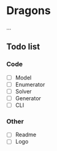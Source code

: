 # Dragons

...

## Todo list

### Code

- [ ] Model
- [ ] Enumerator
- [ ] Solver
- [ ] Generator
- [ ] CLI

### Other

- [ ] Readme
- [ ] Logo
